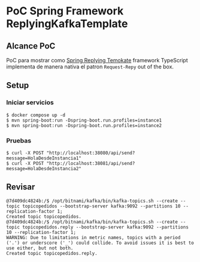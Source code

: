 # PoC Spring Framework ReplyingKafkaTemplate

## Alcance PoC

PoC para mostrar como [Spring Replying Temokate](https://docs.spring.io/spring-kafka/reference/kafka/sending-messages.html#replying-template) framework TypeScript implementa de manera nativa el patron
`Request-Repy` out of the box.

## Setup

### Iniciar servicios

```shell
$ docker compose up -d
$ mvn spring-boot:run -Dspring-boot.run.profiles=instance1
$ mvn spring-boot:run -Dspring-boot.run.profiles=instance2
```

### Pruebas

```shell
$ curl -X POST "http://localhost:38080/api/send?message=HolaDesdeInstancia1"
$ curl -X POST "http://localhost:38081/api/send?message=HolaDesdeInstancia2"

```

## Revisar

```shell
@7d409dc4824b:/$ /opt/bitnami/kafka/bin/kafka-topics.sh --create --topic topicopedidos --bootstrap-server kafka:9092 --partitions 10 --replication-factor 1;
Created topic topicopedidos.
@7d409dc4824b:/$ /opt/bitnami/kafka/bin/kafka-topics.sh --create --topic topicopedidos.reply --bootstrap-server kafka:9092 --partitions 10 --replication-factor 1;
WARNING: Due to limitations in metric names, topics with a period ('.') or underscore ('_') could collide. To avoid issues it is best to use either, but not both.
Created topic topicopedidos.reply.

```